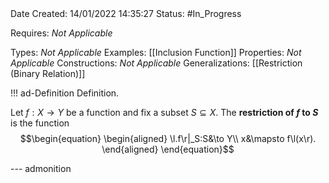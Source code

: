 <br />
<br />

Date Created: 14/01/2022 14:35:27
Status: #In_Progress

Requires: _Not Applicable_

Types: _Not Applicable_
Examples: [[Inclusion Function]]
Properties: _Not Applicable_
Constructions: _Not Applicable_
Generalizations: [[Restriction (Binary Relation)]]

!!! ad-Definition Definition.

Let $f:X\to Y$ be a function and fix a subset $S\subseteq X$. The **restriction of $f$ to $S$** is the function
$$\begin{equation}
    \begin{aligned}
        \l.f\r|_S:S&\to Y\\
        x&\mapsto f\l(x\r).
    \end{aligned}
\end{equation}$$

--- admonition
